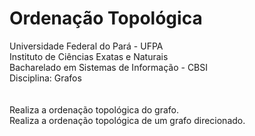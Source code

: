 # Ordenação Topológica
Universidade Federal do Pará - UFPA<br>
Instituto de Ciências Exatas e Naturais<br>
Bacharelado em Sistemas de Informação - CBSI<br>
Disciplina: Grafos<br>
<br>
<br>
Realiza a ordenação topológica do grafo.<br>
Realiza a ordenação topológica de um grafo direcionado.
